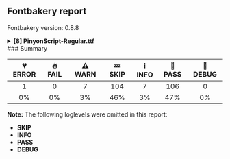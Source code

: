## Fontbakery report

Fontbakery version: 0.8.8

<details><summary><b>[8] PinyonScript-Regular.ttf</b></summary><div><details><summary>💔 <b>ERROR:</b> Familyname must be unique according to namecheck.fontdata.com (<a href="https://font-bakery.readthedocs.io/en/latest/fontbakery/profiles/googlefonts.html#com.google.fonts/check/fontdata_namecheck">com.google.fonts/check/fontdata_namecheck</a>)</summary><div>


* 💔 **ERROR** Failed to access: http://namecheck.fontdata.com.
		This check relies on the external service http://namecheck.fontdata.com via the internet. While the service cannot be reached or does not respond this check is broken.

		You can exclude this check with the command line option:
		-x com.google.fonts/check/fontdata_namecheck

		Or you can wait until the service is available again.
		If the problem persists please report this issue at: https://github.com/googlefonts/fontbakery/issues

		Original error message:
		<class 'requests.exceptions.ReadTimeout'> [code: namecheck-service]
</div></details><details><summary>⚠ <b>WARN:</b> Glyphs are similiar to Google Fonts version? (<a href="https://font-bakery.readthedocs.io/en/latest/fontbakery/profiles/googlefonts.html#com.google.fonts/check/production_glyphs_similarity">com.google.fonts/check/production_glyphs_similarity</a>)</summary><div>


* ⚠ **WARN** Following glyphs differ greatly from Google Fonts version:
	* lslash
	* Z
	* Ccedilla
	* underscore and .notdef
</div></details><details><summary>⚠ <b>WARN:</b> Is there kerning info for non-ligated sequences? (<a href="https://font-bakery.readthedocs.io/en/latest/fontbakery/profiles/googlefonts.html#com.google.fonts/check/kerning_for_non_ligated_sequences">com.google.fonts/check/kerning_for_non_ligated_sequences</a>)</summary><div>


* ⚠ **WARN** GPOS table lacks kerning info for the following non-ligated sequences:
	- f + f
	- f + i
	- lslash + lslash

   [code: lacks-kern-info]
</div></details><details><summary>⚠ <b>WARN:</b> Ensure fonts have ScriptLangTags declared on the 'meta' table. (<a href="https://font-bakery.readthedocs.io/en/latest/fontbakery/profiles/googlefonts.html#com.google.fonts/check/meta/script_lang_tags">com.google.fonts/check/meta/script_lang_tags</a>)</summary><div>


* ⚠ **WARN** This font file does not have a 'meta' table. [code: lacks-meta-table]
</div></details><details><summary>⚠ <b>WARN:</b> Check font contains no unreachable glyphs (<a href="https://font-bakery.readthedocs.io/en/latest/fontbakery/profiles/universal.html#com.google.fonts/check/unreachable_glyphs">com.google.fonts/check/unreachable_glyphs</a>)</summary><div>


* ⚠ **WARN** The following glyphs could not be reached by codepoint or substitution rules:
	- NULL
 [code: unreachable-glyphs]
</div></details><details><summary>⚠ <b>WARN:</b> Check if each glyph has the recommended amount of contours. (<a href="https://font-bakery.readthedocs.io/en/latest/fontbakery/profiles/universal.html#com.google.fonts/check/contour_count">com.google.fonts/check/contour_count</a>)</summary><div>


* ⚠ **WARN** This font has a 'Soft Hyphen' character (codepoint 0x00AD) which is supposed to be zero-width and invisible, and is used to mark a hyphenation possibility within a word in the absence of or overriding dictionary hyphenation. It is mostly an obsolete mechanism now, and the character is only included in fonts for legacy codepage coverage. [code: softhyphen]
* ⚠ **WARN** This check inspects the glyph outlines and detects the total number of contours in each of them. The expected values are infered from the typical ammounts of contours observed in a large collection of reference font families. The divergences listed below may simply indicate a significantly different design on some of your glyphs. On the other hand, some of these may flag actual bugs in the font such as glyphs mapped to an incorrect codepoint. Please consider reviewing the design and codepoint assignment of these to make sure they are correct.

The following glyphs do not have the recommended number of contours:

	- Glyph name: at	Contours detected: 3	Expected: 2
	- Glyph name: A	Contours detected: 4	Expected: 2
	- Glyph name: C	Contours detected: 3	Expected: 1
	- Glyph name: D	Contours detected: 3	Expected: 2
	- Glyph name: E	Contours detected: 4	Expected: 1
	- Glyph name: F	Contours detected: 2	Expected: 1
	- Glyph name: G	Contours detected: 2	Expected: 1
	- Glyph name: H	Contours detected: 2	Expected: 1
	- Glyph name: I	Contours detected: 2	Expected: 1
	- Glyph name: J	Contours detected: 3	Expected: 1 
	- And 484 more.

Use -F or --full-lists to disable shortening of long lists.
 [code: contour-count]
</div></details><details><summary>⚠ <b>WARN:</b> Ensure dotted circle glyph is present and can attach marks. (<a href="https://font-bakery.readthedocs.io/en/latest/fontbakery/profiles/universal.html#com.google.fonts/check/dotted_circle">com.google.fonts/check/dotted_circle</a>)</summary><div>


* ⚠ **WARN** No dotted circle glyph present [code: missing-dotted-circle]
</div></details><details><summary>⚠ <b>WARN:</b> Do outlines contain any jaggy segments? (<a href="https://font-bakery.readthedocs.io/en/latest/fontbakery/profiles/<Section: Outline Correctness Checks>.html#com.google.fonts/check/outline_jaggy_segments">com.google.fonts/check/outline_jaggy_segments</a>)</summary><div>


* ⚠ **WARN** The following glyphs have jaggy segments:
	* Eng (U+014A): B<<1224.5,400.0>-<1173.0,308.0>-<1099.0,178.0>>/B<<1099.0,178.0>-<1146.0,235.0>-<1225.0,329.5>> = 9.857811935296947
	* Eng (U+014A): B<<1260.5,783.0>-<1360.0,1001.0>-<1481.0,1209.0>>/B<<1481.0,1209.0>-<1405.0,1114.0>-<1341.0,1034.5>> = 8.471927180503886
	* G (U+0047): B<<930.5,597.5>-<998.0,676.0>-<1053.0,736.0>>/B<<1053.0,736.0>-<890.0,621.0>-<779.5,575.0>> = 12.285762839473662
	* Gbreve (U+011E): B<<930.5,597.5>-<998.0,676.0>-<1053.0,736.0>>/B<<1053.0,736.0>-<890.0,621.0>-<779.5,575.0>> = 12.285762839473662
	* Gcaron (U+01E6): B<<930.5,597.5>-<998.0,676.0>-<1053.0,736.0>>/B<<1053.0,736.0>-<890.0,621.0>-<779.5,575.0>> = 12.285762839473662
	* Gcircumflex (U+011C): B<<930.5,597.5>-<998.0,676.0>-<1053.0,736.0>>/B<<1053.0,736.0>-<890.0,621.0>-<779.5,575.0>> = 12.285762839473662
	* Gdotaccent (U+0120): B<<930.5,597.5>-<998.0,676.0>-<1053.0,736.0>>/B<<1053.0,736.0>-<890.0,621.0>-<779.5,575.0>> = 12.285762839473662
	* H (U+0048): B<<1073.0,843.5>-<1179.0,965.0>-<1241.0,1029.0>>/B<<1241.0,1029.0>-<1141.0,967.0>-<1073.5,943.5>> = 14.110467624904652
	* Hbar (U+0126): B<<1149.5,937.0>-<1200.0,987.0>-<1241.0,1029.0>>/B<<1241.0,1029.0>-<1141.0,967.0>-<1073.5,943.5>> = 13.891364373570608
	* Hcircumflex (U+0124): B<<1073.0,843.5>-<1179.0,965.0>-<1241.0,1029.0>>/B<<1241.0,1029.0>-<1141.0,967.0>-<1073.5,943.5>> = 14.110467624904652 and 128 more.

Use -F or --full-lists to disable shortening of long lists. [code: found-jaggy-segments]
</div></details><br></div></details>
### Summary

| 💔 ERROR | 🔥 FAIL | ⚠ WARN | 💤 SKIP | ℹ INFO | 🍞 PASS | 🔎 DEBUG |
|:-----:|:----:|:----:|:----:|:----:|:----:|:----:|
| 1 | 0 | 7 | 104 | 7 | 106 | 0 |
| 0% | 0% | 3% | 46% | 3% | 47% | 0% |

**Note:** The following loglevels were omitted in this report:
* **SKIP**
* **INFO**
* **PASS**
* **DEBUG**
